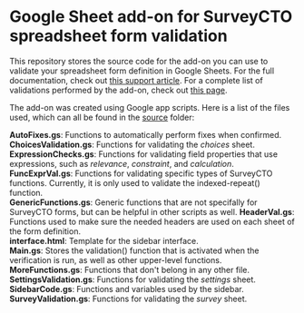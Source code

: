 # Google Sheet add-on for SurveyCTO spreadsheet form validation

This repository stores the source code for the add-on you can use to validate your spreadsheet form definition in Google Sheets. For the full documentation, check out [this support article](https://docs.google.com/document/d/17WmRK_VsN6QrED7TRi4l3WRf3UdmlSp1-qqMMWakqhI/edit?usp=sharing). For a complete list of validations performed by the add-on, check out [this page](/extras/validations.md).

The add-on was created using Google app scripts. Here is a list of the files used, which can all be found in the [source](/source/) folder:

**AutoFixes.gs**: Functions to automatically perform fixes when confirmed.  
**ChoicesValidation.gs**: Functions for validating the *choices* sheet.  
**ExpressionChecks.gs**: Functions for validating field properties that use expressions, such as *relevance*, *constraint*, and *calculation*.  
**FuncExprVal.gs**: Functions for validating specific types of SurveyCTO functions. Currently, it is only used to validate the indexed-repeat() function.  
**GenericFunctions.gs**: Generic functions that are not specifally for SurveyCTO forms, but can be helpful in other scripts as well.
**HeaderVal.gs**: Functions used to make sure the needed headers are used on each sheet of the form definition.  
**interface.html**: Template for the sidebar interface.  
**Main.gs**: Stores the validation() function that is activated when the verification is run, as well as other upper-level functions.  
**MoreFunctions.gs**: Functions that don't belong in any other file.  
**SettingsValidation.gs**: Functions for validating the *settings* sheet.  
**SidebarCode.gs**: Functions and variables used by the sidebar.  
**SurveyValidation.gs**: Functions for validating the *survey* sheet.
